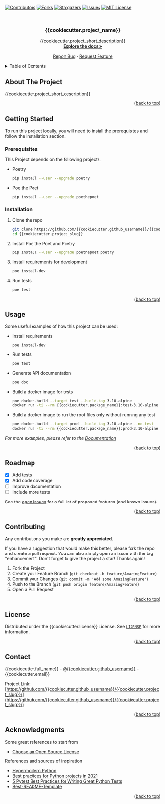 <div id="top"></div>

<!-- PROJECT SHIELDS -->
<!--
*** I'm using markdown "reference style" links for readability.
*** Reference links are enclosed in brackets [ ] instead of parentheses ( ).
*** See the bottom of this document for the declaration of the reference variables
*** for contributors-url, forks-url, etc. This is an optional, concise syntax you may use.
*** https://www.markdownguide.org/basic-syntax/#reference-style-links
-->
[![Contributors][contributors-shield]][contributors-url]
[![Forks][forks-shield]][forks-url]
[![Stargazers][stars-shield]][stars-url]
[![Issues][issues-shield]][issues-url]
[![MIT License][license-shield]][license-url]



<!-- PROJECT LOGO -->
<br />
<div align="center">

  <h3 align="center"> {{cookiecutter.project_name}}</h3>

  <p align="center">
    {{cookiecutter.project_short_description}}
    <br />
    <a href="https://{{cookiecutter.github_username}}.github.io/{{cookiecutter.project_slug}}/readme.html"><strong>Explore the docs »</strong></a>
    <br />
    <br />
    <a href="https://github.com/{{cookiecutter.github_username}}/{{cookiecutter.project_slug}}/issues">Report Bug</a>
    ·
    <a href="https://github.com/{{cookiecutter.github_username}}/{{cookiecutter.project_slug}}/issues">Request Feature</a>
  </p>
</div>



<!-- TABLE OF CONTENTS -->
<details>
  <summary>Table of Contents</summary>
  <ol>
    <li>
      <a href="#about-the-project">About The Project</a>
    </li>
    <li>
      <a href="#getting-started">Getting Started</a>
      <ul>
        <li><a href="#prerequisites">Prerequisites</a></li>
        <li><a href="#installation">Installation</a></li>
      </ul>
    </li>
    <li><a href="#usage">Usage</a></li>
    <li><a href="#roadmap">Roadmap</a></li>
    <li><a href="#contributing">Contributing</a></li>
    <li><a href="#license">License</a></li>
    <li><a href="#contact">Contact</a></li>
    <li><a href="#acknowledgments">Acknowledgments</a></li>
  </ol>
</details>



<!-- ABOUT THE PROJECT -->
## About The Project

{{cookiecutter.project_short_description}}

<p align="right">(<a href="#top">back to top</a>)</p>

<!-- GETTING STARTED -->
## Getting Started

To run this project locally, you will need to install the prerequisites and follow the installation section.

### Prerequisites

This Project depends on the following projects.
* Poetry
  ```sh
  pip install --user --upgrade poetry
  ```

* Poe the Poet
  ```sh
  pip install --user --upgrade poethepoet
  ```

### Installation

1. Clone the repo
   ```sh
   git clone https://github.com/{{cookiecutter.github_username}}/{{cookiecutter.project_slug}}
   cd {{cookiecutter.project_slug}}
   ```
2. Install Poe the Poet and Poetry
   ```sh
   pip install --user --upgrade poethepoet poetry
   ```
3. Install requirements for development
   ```sh
   poe install-dev
   ```
4. Run tests
   ```sh
   poe test
   ```

<p align="right">(<a href="#top">back to top</a>)</p>



<!-- USAGE EXAMPLES -->
## Usage

Some useful examples of how this project can be used:

*  Install requirements
   ```sh
   poe install-dev
   ```

*  Run tests
   ```sh
   poe test
   ```

*  Generate API documentation
   ```sh
   poe doc
   ```

*  Build a docker image for tests
   ```sh
   poe docker-build --target test --build-tag 3.10-alpine
   docker run -ti --rm {{cookiecutter.package_name}}:test-3.10-alpine
   ```

*  Build a docker image to run the root files only without running any test
   ```sh
   poe docker-build --target prod --build-tag 3.10-alpine --no-test
   docker run -ti --rm {{cookiecutter.package_name}}:prod-3.10-alpine
   ```
   

_For more examples, please refer to the [Documentation](https://{{cookiecutter.github_username}}.github.io/{{cookiecutter.project_slug}}/readme.html)_

<p align="right">(<a href="#top">back to top</a>)</p>



<!-- ROADMAP -->
## Roadmap

- [x] Add tests
- [x] Add code coverage
- [ ] Improve documentation
- [ ] Include more tests

See the [open issues](https://github.com/{{cookiecutter.github_username}}/{{cookiecutter.project_slug}}/issues) for a full list of proposed features (and known issues).

<p align="right">(<a href="#top">back to top</a>)</p>



<!-- CONTRIBUTING -->
## Contributing

Any contributions you make are **greatly appreciated**.

If you have a suggestion that would make this better, please fork the repo and create a pull request. You can also simply open an issue with the tag "enhancement".
Don't forget to give the project a star! Thanks again!

1. Fork the Project
2. Create your Feature Branch (`git checkout -b feature/AmazingFeature`)
3. Commit your Changes (`git commit -m 'Add some AmazingFeature'`)
4. Push to the Branch (`git push origin feature/AmazingFeature`)
5. Open a Pull Request

<p align="right">(<a href="#top">back to top</a>)</p>



<!-- LICENSE -->
## License

Distributed under the {{cookiecutter.license}} License. See [`LICENSE`](https://github.com/{{cookiecutter.github_username}}/{{cookiecutter.project_slug}}/blob/main/LICENSE) for more information.

<p align="right">(<a href="#top">back to top</a>)</p>



<!-- CONTACT -->
## Contact

{{cookiecutter.full_name}} - [@{{cookiecutter.github_username}}](https://github.com/{{cookiecutter.github_username}}) - {{cookiecutter.email}}

Project Link: [https://github.com/{{cookiecutter.github_username}}/{{cookiecutter.project_slug}}/](https://github.com/{{cookiecutter.github_username}}/{{cookiecutter.project_slug}}/)

<p align="right">(<a href="#top">back to top</a>)</p>



<!-- ACKNOWLEDGMENTS -->
## Acknowledgments

Some great references to start from

* [Choose an Open Source License](https://choosealicense.com)

References and sources of inspiration

* [Hypermodern Python](https://cjolowicz.github.io/posts/hypermodern-python-01-setup/)
* [Best practices for Python projects in 2021](https://mitelman.engineering/blog/python-best-practice/automating-python-best-practices-for-a-new-project/)
* [5 Pytest Best Practices for Writing Great Python Tests](https://www.nerdwallet.com/blog/engineering/5-pytest-best-practices/)
* [Best-README-Template](https://github.com/othneildrew/Best-README-Template)

<p align="right">(<a href="#top">back to top</a>)</p>


<!-- MARKDOWN LINKS & IMAGES -->
<!-- https://www.markdownguide.org/basic-syntax/#reference-style-links -->
[contributors-shield]: https://img.shields.io/github/contributors/{{cookiecutter.github_username}}/{{cookiecutter.project_slug}}.svg?style=for-the-badge
[contributors-url]: https://github.com/{{cookiecutter.github_username}}/{{cookiecutter.project_slug}}/graphs/contributors
[forks-shield]: https://img.shields.io/github/forks/{{cookiecutter.github_username}}/{{cookiecutter.project_slug}}.svg?style=for-the-badge
[forks-url]: https://github.com/{{cookiecutter.github_username}}/{{cookiecutter.project_slug}}/network/members
[stars-shield]: https://img.shields.io/github/stars/{{cookiecutter.github_username}}/{{cookiecutter.project_slug}}.svg?style=for-the-badge
[stars-url]: https://github.com/{{cookiecutter.github_username}}/{{cookiecutter.project_slug}}/stargazers
[issues-shield]: https://img.shields.io/github/issues/{{cookiecutter.github_username}}/{{cookiecutter.project_slug}}.svg?style=for-the-badge
[issues-url]: https://github.com/{{cookiecutter.github_username}}/{{cookiecutter.project_slug}}/issues
[license-shield]: https://img.shields.io/badge/license-{{cookiecutter.license}}-green?style=for-the-badge
[license-url]: https://github.com/{{cookiecutter.github_username}}/{{cookiecutter.project_slug}}/blob/main/LICENSE

